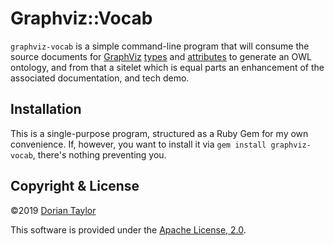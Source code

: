 # Graphviz::Vocab

`graphviz-vocab` is a simple command-line program that will consume
the source documents for [GraphViz](https://www.graphviz.org/)
[types](https://gitlab.com/graphviz/graphviz/raw/master/doc/infosrc/types)
and
[attributes](https://gitlab.com/graphviz/graphviz/raw/master/doc/infosrc/attrs)
to generate an OWL ontology, and from that a sitelet which is equal
parts an enhancement of the associated documentation, and tech demo.

## Installation

This is a single-purpose program, structured as a Ruby Gem for my own
convenience. If, however, you want to install it via `gem install
graphviz-vocab`, there's nothing preventing you.

## Copyright & License

©2019 [Dorian Taylor](https://doriantaylor.com/)

This software is provided under
the [Apache License, 2.0](https://www.apache.org/licenses/LICENSE-2.0).

